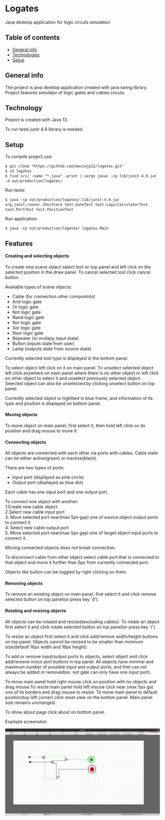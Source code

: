 # Logates
Java desktop application for logic circuts simulation
## Table of contents
* [General info](#general-info)
* [Technologies](#technologies)
* [Setup](#setup)

## General info
The project is java desktop application created with java swing library. Project features simulator of logic gates and cables circuts.
## Technology
Project is created with Java 13.

To run tests junit-4.9 library is needed.
## Setup
To compile project use:
```
$ git clone "https://github.com/maciejp12/logates.git"
$ cd logates
$ find src/ -name "*.java" -print | xargs javac -cp lib/junit-4.9.jar -d out/production/logates/
```
Run tests:
```
$ java -cp out/production/logates/:lib/junit-4.9.jar org.junit.runner.JUnitCore test.GateTest test.LogicCalculatorTest test.PortTest test.PositionTest
```
Run application:
```
$ java -cp out/production/logates/ logates.Main
```

## Features

#### Creating and selecting objects

   To create new scene object select tool on top panel
    and left click on the selected position in the
    draw panel. To cancel selected tool click cancel button.

   Available types of scene objects:
   * Cable (for connection other compontnts)
   * And logic gate
   * Or logic gate
   * Not logic gate
   * Nand logic gate
   * Nor logic gate
   * Xor logic gate
   * Nxor logic gate
   * Repeater (to multiply input state)
   * Button (inputs state from user)
   * Lamp (outputs state from source state)

   Currently selected tool type is displayed in the
   bottom panel.

   To select object left click on it on main panel. To unselect selected object left click anywhere on main
    panel where there is no other object or left click
    on other object to select it and unselect previously
    selected object. Selected object can also be unselected by clicking
    unselect button on top panel.

   Currently selected object is highlited in blue frame,
    and information of its type and position is displayed
    on bottom panel.

#### Moving objects
   To move object on main panel, first select it, then
    hold left click on its position and drag mouse to move
    it.

#### Connecting objects

   All objects are connected with each other via ports
    with cables. Cable state can be either active(green) or
    inactive(black).
    
   There are two types of ports:
   * Input port (displayed as pink circle)
   * Output port (displayed as blue dot)

   Each cable has one input port and one output port.

   To connect one object with another:</br>
        1.Create new cable object.</br>
        2.Select new cable input port</br>
        3. Move selected port near(max 5px gap) one of
           source object output ports to connect it</br>
        4. Select new cable output port</br>
        5. Move selected port near(max 5px gap) one of
           target object input ports to connect it.</br>

   Moving connected objects does not break connection.

   To disconnect cable from other object select cable
    port that is connected to that object and move it
    further than 5px from currently connected port.

   Objects like button can be toggled by right clicking
    on them.
#### Removing objects
   To remove an existing object on main panel, first
    select it and click remove selected button on top
    panel(or press key 'd').
#### Rotating and resizing objects

   All objects can be rotated and resized(excluding cables). To rotate an object first select it and click rotate selected
    button on top panel(or press key 'r').

   To resize an object first select it and click
    add/remove width/height buttons on top panel.
    Objects cannot be resized to be smaller than
    minimum size(default 16px width and 16px height).

   To add or remove input/output ports to objects,
    select object and click add/remove in/out port
    buttons in top panel. All objects have minimal
    and maximum number of possible input and output
    ports, and thet can not always be added or
    removed(ex. not gate can only have one input
    port).

   To move main panel hold right mouse click on position
    with no objects and drag mouse.To resize main panel hold left mouse click
    near (max 5px ga) one of its borders and drag
    mouse to resize. To move main panel to default position(top left
    corner) click reset view on the bottom panel.
    Main panel size remains unchanged.

   To show about page click about on bottom panel.


Example screenshot:

![Application Demo](./images/demo/logatesdemo.png)

